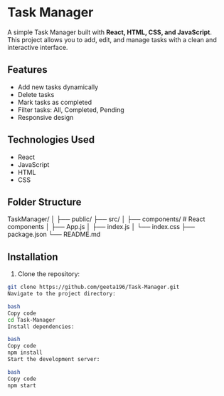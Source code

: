 # Task Manager

A simple Task Manager built with **React, HTML, CSS, and JavaScript**.  
This project allows you to add, edit, and manage tasks with a clean and interactive interface.

## Features
- Add new tasks dynamically
- Delete tasks
- Mark tasks as completed
- Filter tasks: All, Completed, Pending
- Responsive design


## Technologies Used
- React
- JavaScript
- HTML
- CSS

## Folder Structure
TaskManager/
│
├── public/
├── src/
│ ├── components/ # React components
│ ├── App.js
│ ├── index.js
│ └── index.css
├── package.json
└── README.md

## Installation
1. Clone the repository:
```bash
git clone https://github.com/geeta196/Task-Manager.git
Navigate to the project directory:

bash
Copy code
cd Task-Manager
Install dependencies:

bash
Copy code
npm install
Start the development server:

bash
Copy code
npm start
